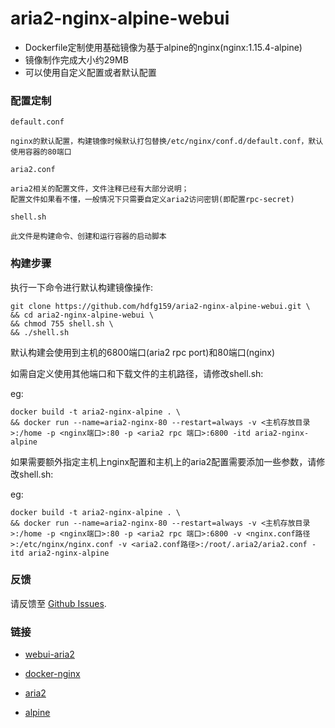 # aria2-nginx-alpine-webui

- Dockerfile定制使用基础镜像为基于alpine的nginx(nginx:1.15.4-alpine)
- 镜像制作完成大小约29MB
- 可以使用自定义配置或者默认配置

### 配置定制

`default.conf`

```
nginx的默认配置，构建镜像时候默认打包替换/etc/nginx/conf.d/default.conf，默认使用容器的80端口
```

`aria2.conf`

```
aria2相关的配置文件，文件注释已经有大部分说明；
配置文件如果看不懂，一般情况下只需要自定义aria2访问密钥(即配置rpc-secret)
```

`shell.sh`

```
此文件是构建命令、创建和运行容器的启动脚本
```

### 构建步骤

执行一下命令进行默认构建镜像操作:
```
git clone https://github.com/hdfg159/aria2-nginx-alpine-webui.git \
&& cd aria2-nginx-alpine-webui \
&& chmod 755 shell.sh \
&& ./shell.sh
```
默认构建会使用到主机的6800端口(aria2 rpc port)和80端口(nginx)

如需自定义使用其他端口和下载文件的主机路径，请修改shell.sh:

eg:
```
docker build -t aria2-nginx-alpine . \
&& docker run --name=aria2-nginx-80 --restart=always -v <主机存放目录>:/home -p <nginx端口>:80 -p <aria2 rpc 端口>:6800 -itd aria2-nginx-alpine  
```
如果需要额外指定主机上nginx配置和主机上的aria2配置需要添加一些参数，请修改shell.sh:

eg:
```
docker build -t aria2-nginx-alpine . \
&& docker run --name=aria2-nginx-80 --restart=always -v <主机存放目录>:/home -p <nginx端口>:80 -p <aria2 rpc 端口>:6800 -v <nginx.conf路径>:/etc/nginx/nginx.conf -v <aria2.conf路径>:/root/.aria2/aria2.conf -itd aria2-nginx-alpine  
```
### 反馈

请反馈至 [Github Issues](https://github.com/hdfg159/aria2-nginx-alpine-webui/issues).

### 链接

- [webui-aria2](https://github.com/ziahamza/webui-aria2)

- [docker-nginx](https://github.com/nginxinc/docker-nginx)

- [aria2](https://aria2.github.io)

- [alpine](https://www.alpinelinux.org)
